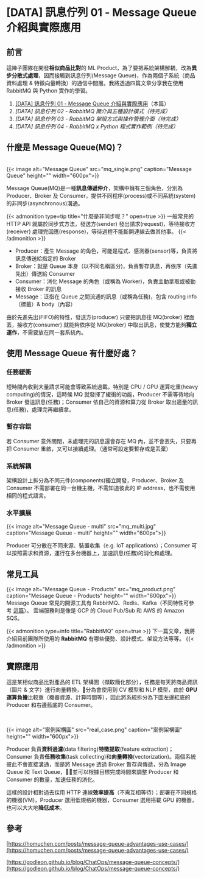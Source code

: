 # [DATA] 訊息佇列 01 - Message Queue 介紹與實際應用

<!--more-->

<!-- # 訊息佇列 Message Queue(MQ) 介紹 -->

## 前言

這陣子團隊在開發**相似商品比對**的 ML Product，為了要把系統架構解耦，改為**異步分散式處理**，因而接觸到訊息佇列(Message Queue)，作為兩個子系統（商品資料處理 & 特徵向量轉換）的通信中間層。我將透過四篇文章分享我在使用 RabbitMQ 與 Python 實作的學習。

1. [[DATA] 訊息佇列 01 - Message Queue 介紹與實際應用](/message-queue/)（本篇）
2. *[DATA] 訊息佇列 02 - RabbitMQ 簡介與五種設計模式（待完成）*
2. *[DATA] 訊息佇列 03 - RabbitMQ 架設方式與操作管理介面（待完成）*
3. *[DATA] 訊息佇列 04 - RabbitMQ x Python 程式實作範例（待完成）*
<!-- 2. [[DATA] 訊息佇列 02 - RabbitMQ 設計模式與管理介面](/rabbitmq-intro/)
3. [[DATA] 訊息佇列 03 - RabbitMQ x Python 實作範例](/rabbitmq-python/) -->


## 什麼是 Message Queue(MQ)？
<br>
{{< image alt="Message Queue" src="mq_single.png" caption="Message Queue" height="" width="600px">}}
<!-- ![Message Queue - single](01_mq_single.png "Message Queue - single") -->

Message Queue(MQ)是一種**訊息傳遞仲介**，架構中擁有三個角色，分別為 Producer、Broker 及 Consumer，提供不同程序(process)或不同系統(system)的非同步(asynchronous)溝通。

{{< admonition type=tip title="什麼是非同步呢？" open=true >}}
一般常見的 HTTP API 就屬於同步式方法，發送方(sender) 發出請求(request)，等待接收方(receiver) 處理完回應(response)，等待過程不能斷開連線去做其他事。
{{< /admonition >}}

- Producer：產生 Message 的角色，可能是程式、感測器(sensor)等，負責將訊息傳送給指定的 Broker
- Broker：就是 Queue 本身（以不同名稱區分)，負責暫存訊息，再依序（先進先出）傳送給 Consumer
- Consumer：消化 Message 的角色（或稱為 Worker)，負責主動拿取或被動接收 Broker 的訊息
- Message：泛指在 Queue 之間流通的訊息（或稱為任務)，包含 routing info（標籤）& body（內容）


由於先進先出(FIFO)的特性，發送方(producer) 只要把訊息往 MQ(broker) 裡面丟，接收方(consumer) 就能夠依序從 MQ(broker) 中取出訊息，使雙方能夠**獨立運作**，不需要放在同一套系統內。


## 使用 Message Queue 有什麼好處？
### 任務緩衝

短時間內收到大量請求可能會導致系統過載，特別是 CPU / GPU 運算吃重(heavy computing)的情況，這時候 MQ 就發揮了緩衝的功能，Producer 不需等待地向 Broker 發送訊息(任務)；Consumer 依自己的資源和算力從 Broker 取出適量的訊息(任務)，處理完再繼續拿。

### 暫存容錯
若 Consumer 意外關閉，未處理完的訊息還會存在 MQ 內，並不會丟失，只要再把 Consumer 重啟，又可以接續處理。（通常可設定要暫存或是丟棄）

### 系統解耦
架構設計上拆分為不同元件(components)獨立開發，Producer、Broker 及 Consumer 不需部署在同一台機主機，不需知道彼此的 IP address，也不需使用相同的程式語言。
### 水平擴展

{{< image alt="Message Queue - multi" src="mq_multi.jpg" caption="Message Queue - multi" height="" width="600px">}}
<!-- ![Message Queue - multi](02_mq_multi.jpg "Message Queue - multi") -->

Producer 可分散在不同來源、裝置收集（e.g. IoT applications）；Consumer 可以按照需求和資源，運行在多台機器上，加速訊息(任務)的消化和處理。

## 常見工具
{{< image alt="Message Queue - Products" src="mq_product.png" caption="Message Queue - Products" height="" width="600px">}}
Message Queue 常見的開源工具有 RabbitMQ、Redis、Kafka（不同特性可參考 [這篇](https://homuchen.com/posts/difference-bwtween-rabbitmq-and-kafka/)）。
雲端服務則是像是 GCP 的 Cloud Pub/Sub 和 AWS 的 Amazon SQS。

{{< admonition type=info title="RabbitMQ" open=true >}}
下一篇文章，我將介紹目前團隊所使用的 **RabbitMQ** 有哪些優勢、設計模式、架設方法等等。
{{< /admonition >}}


## 實際應用

這是某相似商品比對產品的 ETL 架構圖（擷取簡化部分），任務是每天將商品資訊（圖片 & 文字）進行向量轉換，分為會使用到 CV 模型和 NLP 模型，由於 **GPU 運算負擔**比較重（機器資源、計算時間等），因此將系統拆分為下圖左邊紅底的 Producer 和右邊藍底的 Consumer。

<br>

{{< image alt="案例架構圖" src="real_case.png" caption="案例架構圖" height="" width="600px">}}

Producer 負責**資料過濾**(data filtering)**特徵提取**(feature extraction)；Consumer 負責**任務收集**(task collecting)和**向量轉換**(vectorization)。兩個系統彼此不會直接溝通，而是將 Message 透過 Broker 暫存與傳遞，分為 Image Queue 和 Text Queue，並可以根據目標完成時間來調整 Producer 和 Consumer 的數量，加速任務的消化。

這樣的設計相對過去採用 HTTP 連線**效率提高**（不需互相等待）；部署在不同規格的機器(VM)，Producer 選用低規格的機器，Consumer 選用搭載 GPU 的機器，也可以大大地**降低成本**。

## 參考
[https://homuchen.com/posts/message-queue-advantages-use-cases/](https://homuchen.com/posts/message-queue-advantages-use-cases/)

[https://godleon.github.io/blog/ChatOps/message-queue-concepts/](https://godleon.github.io/blog/ChatOps/message-queue-concepts/)

<br>
<br>

<!-- ## 觀看更多 -->
<!-- 1. [[DATA] 訊息佇列 01 - Message Queue(MQ) 介紹](/message-queue/) -->
<!-- 2. [[DATA] 訊息佇列 02 - RabbitMQ 設計模式與管理介面](/rabbitmq-intro/)*（下一篇）* -->
<!-- 3. [[DATA] 訊息佇列 03 - RabbitMQ x Python 實作範例](/rabbitmq-python/) -->
